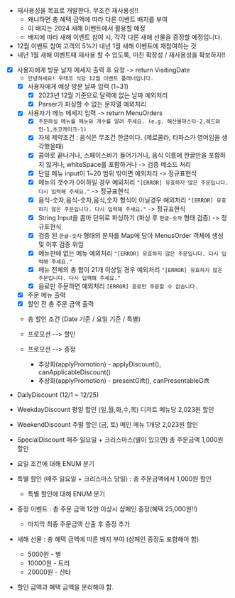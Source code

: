 - 재사용성을 목표로 개발한다. 무조건 재사용성!!
    - 왜냐하면 총 혜택 금액에 따라 다른 이벤트 배지를 부여
    - 이 배지는 2024 새해 이벤트에서 활용할 예정
    - 배지에 따라 새해 이벤트 참여 시, 각각 다른 새해 선물을 증정할 예정입니다.
- 12월 이벤트 참여 고객의 5%가 내년 1월 새해 이벤트에 재참여하는 것
- 내년 1월 새해 이벤트때 재사용 할 수 있도록, 미친 확장성 / 재사용성을 확보하자!!

- [X] 사용자에게 방문 날자 메세지 출력 후 요청 -> return VisitingDate
    - `안녕하세요! 우테코 식당 12월 이벤트 플래너입니다.`
    - [X] 사용자에게 예상 방문 날짜 입력 (1~31)
        - [X] 2023년 12월 기준으로 달력에 없는 날짜 예외처리
        - [X] Parser가 파싱할 수 없는 문자열 예외처리
    - [X] 사용자가 메뉴 메세지 입력 -> return MenuOrders
        - [X] `주문하실 메뉴를 메뉴와 개수를 알려 주세요. (e.g. 해산물파스타-2,레드와인-1,초코케이크-1)`
        - [X] 자체 제약조건 : 음식은 무조건 한글이다. (제로콜라, 타파스가 영어임을 생각했을때)
        - [X] 콤마로 끝나거나, 스페이스바가 들어가거나, 음식 이름에 한글만을 포함하지 않거나, whiteSpace를 포함하거나 -> 검증 메소드 처리
        - [X] 단일 메뉴 input이 1~20 범위 밖이면 예외처리 -> 정규표현식
        - [X] 메뉴의 갯수가 0이하일 경우 예외처리 `"[ERROR] 유효하지 않은 주문입니다. 다시 입력해 주세요."` -> 정규표현식
        - [X] 음식-숫자,음식-숫자,음식,숫자 형식이 아닐경우 예외처리 `"[ERROR] 유효하지 않은 주문입니다. 다시 입력해 주세요."` -> 정규표현식
        - [X] String Input을 콤마 단위로 파싱하기 (파싱 후 `한글-숫자` 형태 검증) -> 정규표현식
        - [X] 검증 된 `한글-숫자` 형태의 문자를 Map에 담아 MenusOrder 객체에 생성 및 이후 검증 위임
        - [X] 메뉴판에 없는 메뉴 예외처리 `"[ERROR] 유효하지 않은 주문입니다. 다시 입력해 주세요."`
        - [X] 메뉴 전체의 총 합이 21개 이상일 경우 예외처리 `"[ERROR] 유효하지 않은 주문입니다. 다시 입력해 주세요."`
        - [X] 음료만 주문하면 예외처리 `[ERROR] 음료만 주문할 수 없습니다.`

    - [X] 주문 메뉴 출력
    - [X] 할인 전 총 주문 금액 출력

    - 총 할인 조건 (Date 기준 / 요일 기준 / 특별)

    - 프로모션 --> 할인
    - 프로모션 --> 증정
        - 추상화(applyPromotion) - applyDiscount(), canApplicableDiscount()
        - 추상화(applyPromotion) - presentGift(), canPresentableGift

- DailyDiscount (12/1 ~ 12/25)
- WeekdayDiscount 평일 할인 (일,월,화,수,목) 디저트 메뉴당 2,023원 할인
- WeekendDiscount 주말 할인 (금, 토) 메인 메뉴 1개당 2,023원 할인
- SpecialDiscount 매주 일요일 + 크리스마스(별이 있으면) 총 주문금액 1,000원 할인
- 요일 조건에 대해 ENUM 분기
- 특별 할인 (매주 일요일 + 크리스마스 당일) : 총 주문금액에서 1,000원 할인
    - 특별 할인에 대해 ENUM 분기
- 증정 이벤트 : 총 주문 금액 12만 이상시 샴페인 증정(혜택 25,000원!!)
    - 마지막 최종 주문금액 산출 후 증정 추가
- 새해 선물 : 총 혜택 금액에 따른 배지 부여 (샴페인 증정도 포함해야 함)
    - 5000원 - 별
    - 10000원 - 트리
    - 20000원 - 산타

- 할인 금액과 혜택 금액을 분리해야 함.

